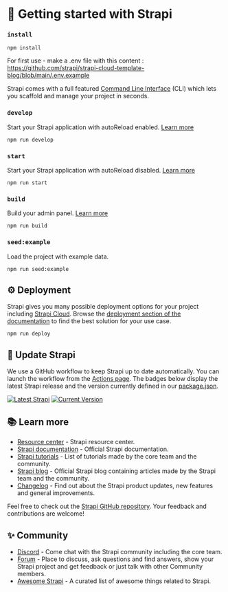 # 🚀 Getting started with Strapi

### `install`

```
npm install
```

For first use - make a .env file with this content : https://github.com/strapi/strapi-cloud-template-blog/blob/main/.env.example

Strapi comes with a full featured [Command Line Interface](https://docs.strapi.io/dev-docs/cli) (CLI) which lets you scaffold and manage your project in seconds.

### `develop`

Start your Strapi application with autoReload enabled. [Learn more](https://docs.strapi.io/dev-docs/cli#strapi-develop)

```
npm run develop
```

### `start`

Start your Strapi application with autoReload disabled. [Learn more](https://docs.strapi.io/dev-docs/cli#strapi-start)

```
npm run start
```

### `build`

Build your admin panel. [Learn more](https://docs.strapi.io/dev-docs/cli#strapi-build)

```
npm run build
```

### `seed:example`

Load the project with example data.

```
npm run seed:example
```

## ⚙️ Deployment

Strapi gives you many possible deployment options for your project including [Strapi Cloud](https://cloud.strapi.io). Browse the [deployment section of the documentation](https://docs.strapi.io/dev-docs/deployment) to find the best solution for your use case.

```
npm run deploy
```

## 🔄 Update Strapi

We use a GitHub workflow to keep Strapi up to date automatically. You can
launch the workflow from the
[Actions page](https://github.com/The-Poolz/strapi-cloud/actions/workflows/update-strapi.yml).
The badges below display the latest Strapi release and the version currently
defined in our [package.json](./package.json).

[![Latest Strapi](https://img.shields.io/npm/v/@strapi/strapi/latest.svg?label=latest%20strapi)](https://www.npmjs.com/package/@strapi/strapi)
[![Current Version](https://img.shields.io/github/package-json/dependency-version/The-Poolz/strapi-cloud/%40strapi/strapi?label=our%20version)](./package.json)

## 📚 Learn more

- [Resource center](https://strapi.io/resource-center) - Strapi resource center.
- [Strapi documentation](https://docs.strapi.io) - Official Strapi documentation.
- [Strapi tutorials](https://strapi.io/tutorials) - List of tutorials made by the core team and the community.
- [Strapi blog](https://strapi.io/blog) - Official Strapi blog containing articles made by the Strapi team and the community.
- [Changelog](https://strapi.io/changelog) - Find out about the Strapi product updates, new features and general improvements.

Feel free to check out the [Strapi GitHub repository](https://github.com/strapi/strapi). Your feedback and contributions are welcome!

## ✨ Community

- [Discord](https://discord.strapi.io) - Come chat with the Strapi community including the core team.
- [Forum](https://forum.strapi.io/) - Place to discuss, ask questions and find answers, show your Strapi project and get feedback or just talk with other Community members.
- [Awesome Strapi](https://github.com/strapi/awesome-strapi) - A curated list of awesome things related to Strapi.


